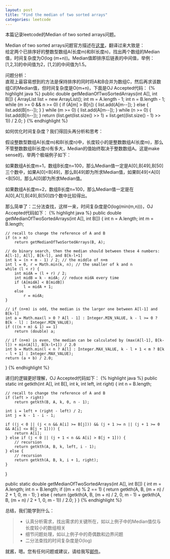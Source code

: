 ```yaml
---
layout: post
title: "Find the median of two sorted arrays"
categories: leetcode
---
```


本篇记录leetcode的Median of two sorted arrays问题。

Median of two sorted arrays问题官方描述在[这里](https://oj.leetcode.com/problems/median-of-two-sorted-arrays/)，翻译过来大致是：<br />
给定两个已排序好的整数型数组A(长度m)和B(长度n)，找出两个数组的Median值，时间复杂度为O(log (m+n))。Median值即排序后链表的中间值，举例：[1,2,3]的中间值为2，[1,2]的中间值为1.5。

问题分析：
<br />
直观上最容易想到的方法是保持排序的同时将A和B合并为数组C，然后再求该数组C的Median值，但时间复杂度是O(m+n)，下面是OJ Accepted代码：
{% highlight java %}
public double getMedianOfTwoSortedArrays(int A[], int B[]) {
    ArrayList<Integer> list = new ArrayList<Integer>();
    int m = A.length - 1;
    int n = B.length - 1;
    while (m >= 0 && n >= 0) {
        if (A[m] > B[n]) {
            list.add(A[m--]);
        } else {
            list.add(B[n--]);
        }
    }
    while (m >= 0) {
        list.add(A[m--]);
    }
    while (n >= 0) {
        list.add(B[n--]);
    }
    return (list.get(list.size() >> 1) + list.get((list.size() - 1) >> 1)) / 2.0;
}
{% endhighlight %}

如何优化时间复杂度？我们得回头再分析和思考：

假设整数型数组A(长度m)和B(长度n)中，长度较小的是整数数组A(长度m)，那么不管整数数组B(长度n)有多大，Median的值始终取决于整数数组A。这是make sense的，举两个极端例子如下：

如果数组A长度m=1，数组B长度n=100，那么Median值一定是A[0],B[49],B[50]三个数中，如果A[0]<B[49]，那么B[49]即为所求Median值，如果B[49]<A[0]<B[50]，那么A[0]即为所求Median值。

如果数组A长度m=2，数组B长度n=100，那么Median值一定是在A[0],A[1],B[49],B[50]四个数中比较得出。

那么简单了：二分法查找，这样一来，时间复杂度是O(log(min(m,n)))，OJ Accepted代码如下：
{% highlight java %}
public double getMedianOfTwoSortedArrays(int A[], int B[]) {
    int n = A.length;
    int m = B.length;

    // recall to change the reference of A and B
    if (n > m)
        return getMedianOfTwoSortedArrays(B, A);

    // do binary search, then the median should between these 4 numbers: A[l-1], A[l], B[k-l], and B[k-l+1]
    int k = (n + m - 1) / 2; // the middle of n+m
    int l = 0, r = Math.min(k, n); // the smaller of k and n
    while (l < r) {
        int midA = (l + r) / 2;
        int midB = k - midA; // reduce midA every time
        if (A[midA] < B[midB])
            l = midA + 1;
        else
            r = midA;
    }

    // if (n+m) is odd, the median is the larger one between A[l-1] and B[k-l]
    int a = Math.max(l > 0 ? A[l - 1] : Integer.MIN_VALUE, k - l >= 0 ? B[k - l] : Integer.MIN_VALUE);
    if (((n + m) & 1) == 1)
        return (double) a;

    // if (n+m) is even, the median can be calculated by (max(A[l-1], B[k-l]) + min(A[l], B[k-l+1]) / 2.0
    int b = Math.min(l < n ? A[l] : Integer.MAX_VALUE, k - l + 1 < m ? B[k - l + 1] : Integer.MAX_VALUE);
    return (a + b) / 2.0;
}
{% endhighlight %}

递归的逻辑更好理解，OJ Accepted代码如下：
{% highlight java %}
public static int getkth(int A[], int B[], int k, int left, int right) {
    int n = B.length;

    // recall to change the reference of A and B
    if (left > right)
        return getkth(B, A, k, 0, n - 1);

    int i = left + (right - left) / 2;
    int j = k - 1 - i - 1;

    if ((j < 0 || (j < n && A[i] >= B[j])) && (j + 1 >= n || (j + 1 >= 0 && A[i] <= B[j + 1]))) {
        return A[i];
    } else if (j < 0 || (j + 1 < n && A[i] > B[j + 1])) {
        // recursion
        return getkth(A, B, k, left, i - 1);
    } else {
        // recursion
        return getkth(A, B, k, i + 1, right);
    }
}

public static double getMedianOfTwoSortedArrays(int A[], int B[]) {
    int m = A.length;
    int n = B.length;
    if ((m + n) % 2 == 1) {
        return getkth(A, B, (m + n) / 2 + 1, 0, m - 1);
    } else {
        return (getkth(A, B, (m + n) / 2, 0, m - 1) + getkth(A, B, (m + n) / 2 + 1, 0, m - 1)) / 2.0;
    }
}
{% endhighlight %}

总结，我们能学到什么：
>* 认真分析需求，找出需求的关键所在，如以上例子中的Median值仅与长度较小的数组相关
>* 细节问题处理，如以上例子中的奇偶数和边界问题
>* 二分法查找的时间复杂度是O(log)

就酱，嗯。您有任何问题或建议，请给我写[邮件](mailto:yinwer81@gmail.com)。
